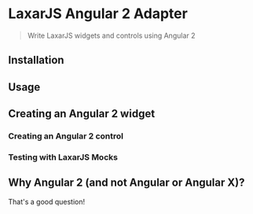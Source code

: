 # LaxarJS Angular 2 Adapter

> Write LaxarJS widgets and controls using Angular 2


## Installation

## Usage

## Creating an Angular 2 widget

### Creating an Angular 2 control

### Testing with LaxarJS Mocks

## Why Angular 2 (and not Angular or Angular X)?

That's a good question!

